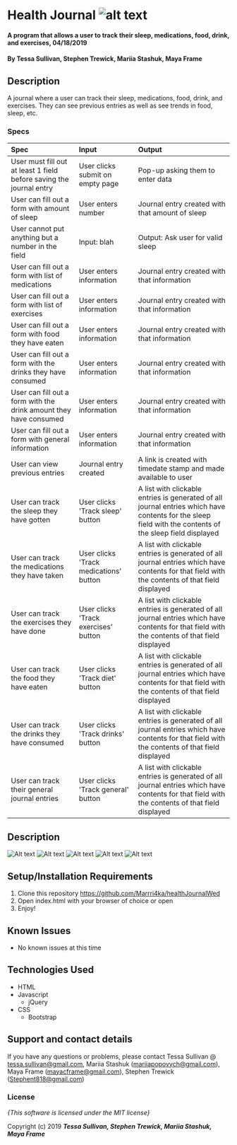# Health Journal ![alt text](https://github.com/adam-p/markdown-here/raw/master/src/common/images/icon48.png "Logo Title Text 1")

#### A program that allows a user to track their sleep, medications, food, drink, and exercises, 04/18/2019

#### By **Tessa Sullivan, Stephen Trewick, Mariia Stashuk, Maya Frame**

## Description

A journal where a user can track their sleep, medications, food, drink, and exercises.  They can see previous entries as well as see trends in food, sleep, etc.



### Specs
| Spec | Input | Output |
| :-------------     | :------------- | :------------- |
| User must fill out at least 1 field before saving the journal entry |User clicks submit on empty page|Pop-up asking them to enter data|
| User can fill out a form with amount of sleep | User enters number |Journal entry created with that amount of sleep|
| User cannot put anything but a number in the field | Input: blah | Output: Ask user for valid sleep
| User can fill out a form with list of medications | User enters information |Journal entry created with that information|
| User can fill out a form with list of exercises | User enters information |Journal entry created with that information|
| User can fill out a form with food they have eaten | User enters information |Journal entry created with that information|
| User can fill out a form with the drinks they have consumed | User enters information |Journal entry created with that information|
| User can fill out a form with the drink amount they have consumed | User enters information |Journal entry created with that information|
| User can fill out a form with general information | User enters information |Journal entry created with that information|
| User can view previous entries|Journal entry created|A link is created with timedate stamp and made available to user|
| User can track the sleep they have gotten|User clicks 'Track sleep' button|A list with clickable entries is generated of all journal entries which have contents for the sleep field with the contents of the sleep field displayed|
| User can track the medications they have taken |User clicks 'Track medications' button|A list with clickable entries is generated of all journal entries which have contents for that field with the contents of that field displayed|
| User can track the exercises they have done|User clicks 'Track exercises' button|A list with clickable entries is generated of all journal entries which have contents for that field with the contents of that field displayed|
| User can track the food they have eaten|User clicks 'Track diet' button|A list with clickable entries is generated of all journal entries which have contents for that field with the contents of that field displayed|
| User can track the drinks they have consumed|User clicks 'Track drinks' button|A list with clickable entries is generated of all journal entries which have contents for that field with the contents of that field displayed|
| User can track their general journal entries |User clicks 'Track general' button|A list with clickable entries is generated of all journal entries which have contents for that field with the contents of that field displayed|

## Description
![Alt text](/img/screen1.png)
![Alt text](/img/screen2.png)
![Alt text](/img/screen3.png)
![Alt text](/img/screen4.png)
![Alt text](/img/screen5.png)



## Setup/Installation Requirements

1. Clone this repository https://github.com/Marrri4ka/healthJournalWed
2.  Open index.html with your browser of choice or open
3. Enjoy!



## Known Issues
* No known issues at this time

## Technologies Used

* HTML
* Javascript
  * jQuery
* CSS
  * Bootstrap

## Support and contact details

If you have any questions or problems, please contact  Tessa Sullivan @ tessa.sullivan@gmail.com, Mariia Stashuk (mariiapopovych@gmail.com), Maya Frame (mayacframe@gmail.com), Stephen Trewick (Stephent818@gmail.com)

### License

*{This software is licensed under the MIT license}*

Copyright (c) 2019 **_Tessa Sullivan, Stephen Trewick, Mariia Stashuk, Maya Frame_**
